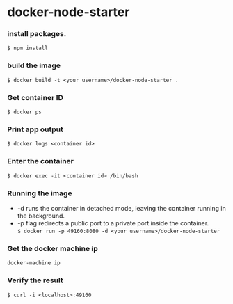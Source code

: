# docker-node-starter

### install packages.
`$ npm install`

### build the image
`$ docker build -t <your username>/docker-node-starter .`
  
### Get container ID
`$ docker ps`

### Print app output
`$ docker logs <container id>`

### Enter the container
`$ docker exec -it <container id> /bin/bash`

### Running the image 
* -d runs the container in detached mode, leaving the container running in the background. 
* -p flag redirects a public port to a private port inside the container.  
`$ docker run -p 49160:8080 -d <your username>/docker-node-starter`

### Get the docker machine ip
`docker-machine ip`

### Verify the result
`$ curl -i <localhost>:49160`
